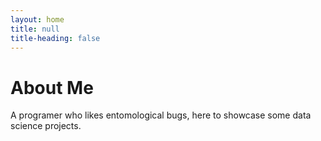 ```yaml
---
layout: home 
title: null
title-heading: false
---
```

# About Me
A programer who likes entomological bugs, here to showcase some data science projects.
